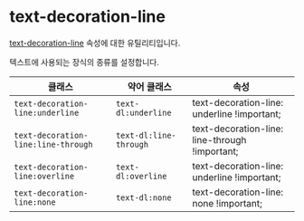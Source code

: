 # text-decoration-line

[text-decoration-line](https://developer.mozilla.org/en-US/docs/Web/CSS/text-decoration-line) 속성에 대한 유틸리티입니다.

텍스트에 사용되는 장식의 종류를 설정합니다.

<table>
  <thead>
    <tr>
      <th scope="col">클래스</th>
      <th scope="col">약어 클래스</th>
      <th scope="col">속성</th>
    </tr>
  </thead>
  <tbody>
  <tr>
  <td><code>text-decoration-line:underline</code></td>
  <td><code>text-dl:underline</code></td>
  <td><span class="code">text-decoration-line: underline !important;</span></td>
</tr>

<tr>
  <td><code>text-decoration-line:line-through</code></td>
  <td><code>text-dl:line-through</code></td>
  <td><span class="code">text-decoration-line: line-through !important;</span></td>
</tr>

<tr>
  <td><code>text-decoration-line:overline</code></td>
  <td><code>text-dl:overline</code></td>
  <td><span class="code">text-decoration-line: underline !important;</span></td>
</tr>

<tr>
  <td><code>text-decoration-line:none</code></td>
  <td><code>text-dl:none</code></td>
  <td><span class="code">text-decoration-line: none !important;</span></td>
</tr>

  </tbody>

</table>
